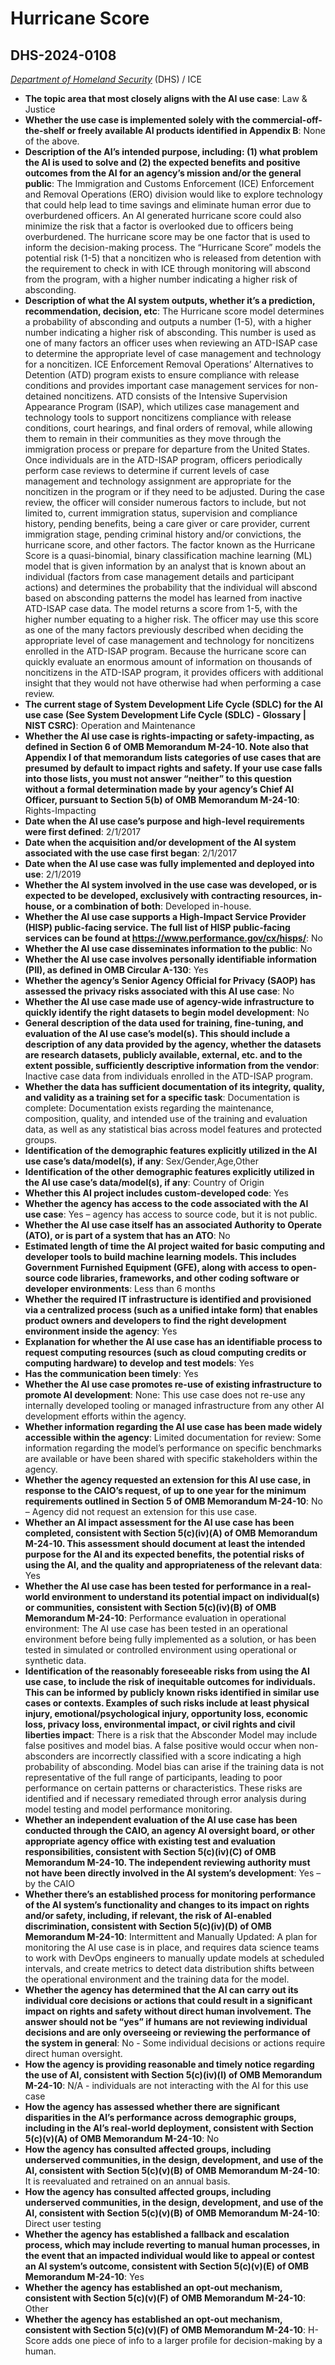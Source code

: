 # Hurricane Score
## DHS-2024-0108
_[Department of Homeland Security](<../3_agency/Department of Homeland Security.md>)_ (DHS) / ICE


+ **The topic area that most closely aligns with the AI use case**: Law & Justice
+ **Whether the use case is implemented solely with the commercial-off-the-shelf or freely available AI products identified in Appendix B**: None of the above.
+ **Description of the AI’s intended purpose, including: (1) what problem the AI is used to solve and (2) the expected benefits and positive outcomes from the AI for an agency’s mission and/or the general public**: The Immigration and Customs Enforcement (ICE) Enforcement and Removal Operations (ERO) division would like to explore technology that could help lead to time savings and eliminate human error due to overburdened officers.  An AI generated hurricane score could also minimize the risk that a factor is overlooked due to officers being overburdened.  The hurricane score may be one factor that is used to inform the decision-making process. The “Hurricane Score” models the potential risk (1-5) that a noncitizen who is released from detention with the requirement to check in with ICE through monitoring will abscond from the program, with a higher number indicating a higher risk of absconding.
+ **Description of what the AI system outputs, whether it’s a prediction, recommendation, decision, etc**: The Hurricane score model determines a probability of absconding and outputs a number (1-5), with a higher number indicating a higher risk of absconding. This number is used as one of many factors an officer uses when reviewing an ATD-ISAP case to determine the appropriate level of case management and technology for a noncitizen.
ICE Enforcement Removal Operations’ Alternatives to Detention (ATD) program exists to ensure compliance with release conditions and provides important case management services for non-detained noncitizens. ATD consists of the Intensive Supervision Appearance Program (ISAP), which utilizes case management and technology tools to support noncitizens compliance with release conditions, court hearings, and final orders of removal, while allowing them to remain in their communities as they move through the immigration process or prepare for departure from the United States. Once individuals are in the ATD-ISAP program, officers periodically perform case reviews to determine if current levels of case management and technology assignment are appropriate for the noncitizen in the program or if they need to be adjusted. During the case review, the officer will consider numerous factors to include, but not limited to, current immigration status, supervision and compliance history, pending benefits, being a care giver or care provider, current immigration stage, pending criminal history and/or convictions, the hurricane score, and other factors. The factor known as the Hurricane Score is a quasi-binomial, binary classification machine learning (ML) model that is given information by an analyst that is known about an individual (factors from case management details and participant actions) and determines the probability that the individual will abscond based on absconding patterns the model has learned from inactive ATD-ISAP case data. The model returns a score from 1-5, with the higher number equating to a higher risk. The officer may use this score as one of the many factors previously described when deciding the appropriate level of case management and technology for noncitizens enrolled in the ATD-ISAP program. Because the hurricane score can quickly evaluate an enormous amount of information on thousands of noncitizens in the ATD-ISAP program, it provides officers with additional insight that they would not have otherwise had when performing a case review. 
+ **The current stage of System Development Life Cycle (SDLC) for the AI use case (See System Development Life Cycle (SDLC) - Glossary | NIST CSRC)**: Operation and Maintenance
+ **Whether the AI use case is rights-impacting or safety-impacting, as defined in Section 6 of OMB Memorandum M-24-10. Note also that Appendix I of that memorandum lists categories of use cases that are presumed by default to impact rights and safety. If your use case falls into those lists, you must not answer “neither” to this question without a formal determination made by your agency’s Chief AI Officer, pursuant to Section 5(b) of OMB Memorandum M-24-10**: Rights-Impacting
+ **Date when the AI use case’s purpose and high-level requirements were first defined**: 2/1/2017
+ **Date when the acquisition and/or development of the AI system associated with the use case first began**: 2/1/2017
+ **Date when the AI use case was fully implemented and deployed into use**: 2/1/2019
+ **Whether the AI system involved in the use case was developed, or is expected to be developed, exclusively with contracting resources, in-house, or a combination of both**: Developed in-house.
+ **Whether the AI use case supports a High-Impact Service Provider (HISP) public-facing service. The full list of HISP public-facing services can be found at https://www.performance.gov/cx/hisps/**: No
+ **Whether the AI use case disseminates information to the public**: No
+ **Whether the AI use case involves personally identifiable information (PII), as defined in OMB Circular A-130**: Yes
+ **Whether the agency’s Senior Agency Official for Privacy (SAOP) has assessed the privacy risks associated with this AI use case**: No
+ **Whether the AI use case made use of agency-wide infrastructure to quickly identify the right datasets to begin model development**: No
+ **General description of the data used for training, fine-tuning, and evaluation of the AI use case’s model(s). This should include a description of any data provided by the agency, whether the datasets are research datasets, publicly available, external, etc. and to the extent possible, sufficiently descriptive information from the vendor**: Inactive case data from individuals enrolled in the ATD-ISAP program.
+ **Whether the data has sufficient documentation of its integrity, quality, and validity as a training set for a specific task**: Documentation is complete: Documentation exists regarding the maintenance, composition, quality, and intended use of the training and evaluation data, as well as any statistical bias across model features and protected groups.
+ **Identification of the demographic features explicitly utilized in the AI use case’s data/model(s), if any**: Sex/Gender,Age,Other
+ **Identification of the other demographic features explicitly utilized in the AI use case’s data/model(s), if any**: Country of Origin
+ **Whether this AI project includes custom-developed code**: Yes
+ **Whether the agency has access to the code associated with the AI use case**: Yes – agency has access to source code, but it is not public.
+ **Whether the AI use case itself has an associated Authority to Operate (ATO), or is part of a system that has an ATO**: No
+ **Estimated length of time the AI project waited for basic computing and developer tools to build machine learning models. This includes Government Furnished Equipment (GFE), along with access to open-source code libraries, frameworks, and other coding software or developer environments**: Less than 6 months
+ **Whether the required IT infrastructure is identified and provisioned via a centralized process (such as a unified intake form) that enables product owners and developers to find the right development environment inside the agency**: Yes
+ **Explanation for whether the AI use case has an identifiable process to request computing resources (such as cloud computing credits or computing hardware) to develop and test models**: Yes
+ **Has the communication been timely**: Yes
+ **Whether the AI use case promotes re-use of existing infrastructure to promote AI development**: None: This use case does not re-use any internally developed tooling or managed infrastructure from any other AI development efforts within the agency.
+ **Whether information regarding the AI use case has been made widely accessible within the agency**: Limited documentation for review: Some information regarding the model’s performance on specific benchmarks are available or have been shared with specific stakeholders within the agency.
+ **Whether the agency requested an extension for this AI use case, in response to the CAIO’s request, of up to one year for the minimum requirements outlined in Section 5 of OMB Memorandum M-24-10**: No – Agency did not request an extension for this use case.
+ **Whether an AI impact assessment for the AI use case has been completed, consistent with Section 5(c)(iv)(A) of OMB Memorandum M-24-10. This assessment should document at least the intended purpose for the AI and its expected benefits, the potential risks of using the AI, and the quality and appropriateness of the relevant data**: Yes
+ **Whether the AI use case has been tested for performance in a real-world environment to understand its potential impact on individual(s) or communities, consistent with Section 5(c)(iv)(B) of OMB Memorandum M-24-10**: Performance evaluation in operational environment: The AI use case has been tested in an operational environment before being fully implemented as a solution, or has been tested in simulated or controlled environment using operational or synthetic data.
+ **Identification of the reasonably foreseeable risks from using the AI use case, to include the risk of inequitable outcomes for individuals. This can be informed by publicly known risks identified in similar use cases or contexts. Examples of such risks include at least physical injury, emotional/psychological injury, opportunity loss, economic loss, privacy loss, environmental impact, or civil rights and civil liberties impact**: There is a risk that the Absconder Model may include false positives and model bias. A false positive would occur when non-absconders are incorrectly classified with a score indicating a high probability of absconding. Model bias can arise if the training data is not representative of the full range of participants, leading to poor performance on certain patterns or characteristics. These risks are identified and if necessary remediated through error analysis during model testing and model performance monitoring.
+ **Whether an independent evaluation of the AI use case has been conducted through the CAIO, an agency AI oversight board, or other appropriate agency office with existing test and evaluation responsibilities, consistent with Section 5(c)(iv)(C) of OMB Memorandum M-24-10. The independent reviewing authority must not have been directly involved in the AI system’s development**: Yes – by the CAIO
+ **Whether there’s an established process for monitoring performance of the AI system’s functionality and changes to its impact on rights and/or safety, including, if relevant, the risk of AI-enabled discrimination, consistent with Section 5(c)(iv)(D) of OMB Memorandum M-24-10**: Intermittent and Manually Updated: A plan for monitoring the AI use case is in place, and requires data science teams to work with DevOps engineers to manually update models at scheduled intervals, and create metrics to detect data distribution shifts between the operational environment and the training data for the model.
+ **Whether the agency has determined that the AI can carry out its individual core decisions or actions that could result in a significant impact on rights and safety without direct human involvement. The answer should not be “yes” if humans are not reviewing individual decisions and are only overseeing or reviewing the performance of the system in general**: No - Some individual decisions or actions require direct human oversight.
+ **How the agency is providing reasonable and timely notice regarding the use of AI, consistent with Section 5(c)(iv)(I) of OMB Memorandum M-24-10**: N/A - individuals are not interacting with the AI for this use case
+ **How the agency has assessed whether there are significant disparities in the AI’s performance across demographic groups, including in the AI’s real-world deployment, consistent with Section 5(c)(v)(A) of OMB Memorandum M-24-10**: No
+ **How the agency has consulted affected groups, including underserved communities, in the design, development, and use of the AI, consistent with Section 5(c)(v)(B) of OMB Memorandum M-24-10**: It is reevaluated and retrained on an annual basis.
+ **How the agency has consulted affected groups, including underserved communities, in the design, development, and use of the AI, consistent with Section 5(c)(v)(B) of OMB Memorandum M-24-10**: Direct user testing
+ **Whether the agency has established a fallback and escalation process, which may include reverting to manual human processes, in the event that an impacted individual would like to appeal or contest an AI system’s outcome, consistent with Section 5(c)(v)(E) of OMB Memorandum M-24-10**: Yes
+ **Whether the agency has established an opt-out mechanism, consistent with Section 5(c)(v)(F) of OMB Memorandum M-24-10**: Other
+ **Whether the agency has established an opt-out mechanism, consistent with Section 5(c)(v)(F) of OMB Memorandum M-24-10**: H-Score adds one piece of info to a larger profile for decision-making by a human.